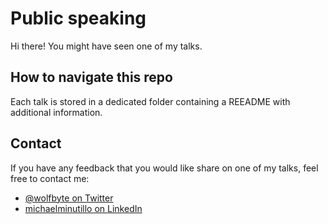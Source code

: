 # Public speaking

Hi there! You might have seen one of my talks.

## How to navigate this repo

Each talk is stored in a dedicated folder containing a REEADME with additional information.

## Contact

If you have any feedback that you would like share on one of my talks, feel free to contact me:

- [@wolfbyte on Twitter](https://twitter.com/wolfbyte)
- [michaelminutillo on LinkedIn](http://linkedin.com/in/michaelminutillo)

